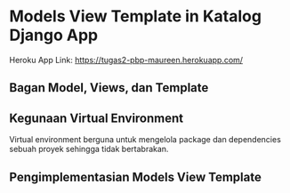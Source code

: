# Models View Template in Katalog Django App
Heroku App Link: https://tugas2-pbp-maureen.herokuapp.com/

## Bagan Model, Views, dan Template


## Kegunaan Virtual Environment
Virtual environment berguna untuk mengelola package dan dependencies sebuah proyek sehingga tidak bertabrakan.

## Pengimplementasian Models View Template
